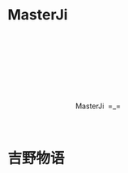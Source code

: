 # MasterJi                                                                                                                                                                                                                                                        
<!-- 示例 README -->                                
<!DOCTYPE html>                                                                                                                                                                                                                                                                  
<html>
<head>
 MasterJi  =_=                                                                                                                                                                                                                                                   
</head>
<body>
    <h1>吉野物语</h1>                                                                                                                                                                                          
</body>                                                                                                                           
</html>
